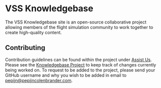 # VSS Knowledgebase

The VSS Knowledgebase site is an open-source collaborative project allowing members of the flight simulation community to work together to create high-quality content.

## Contributing

Contribution guidelines can be found within the project under [Assist Us](https://kb.virtualskyschool.com/assist-us/). Please see the [Knowledgebase Project](https://github.com/users/codepip55/projects/5) to keep track of changes currently being worked on. To request to be added to the project, please send your GitHub username and why you wish to be added in email to [pepijn@pepijncolenbrander.com](mailto:pepijn@pepijncolenbrander.com).